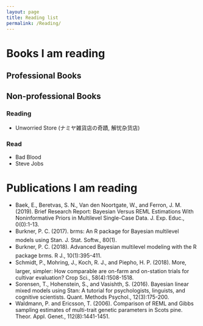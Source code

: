 ```yaml
---
layout: page
title: Reading list
permalink: /Reading/
---
```


# Books I am reading

## Professional Books


## Non-professional Books

### Reading
* Unworried Store (ナミヤ雑貨店の奇蹟, 解忧杂货店)

### Read
* Bad Blood
* Steve Jobs

# Publications I am reading

* Baek, E., Beretvas, S. N., Van den Noortgate, W., and Ferron, J. M. (2019). Brief Research Report: Bayesian Versus REML Estimations With Noninformative Priors in Multilevel Single-Case Data. J. Exp. Educ., 0(0):1-13.
* Burkner, P. C. (2017). brms: An R package for Bayesian multilevel models using Stan. J. Stat. Softw., 80(1).
* Burkner, P. C. (2018). Advanced Bayesian multilevel modeling with the R package brms. R J., 10(1):395-411.
* Schmidt, P., Mohring, J., Koch, R. J., and Piepho, H. P. (2018). More, larger, simpler: How comparable are on-farm and on-station trials for cultivar evaluation? Crop Sci., 58(4):1508-1518.
* Sorensen, T., Hohenstein, S., and Vasishth, S. (2016). Bayesian linear mixed models using Stan: A tutorial for
psychologists, linguists, and cognitive scientists. Quant. Methods Psychol., 12(3):175-200.
* Waldmann, P. and Ericsson, T. (2006). Comparison of REML and Gibbs sampling estimates of multi-trait genetic
parameters in Scots pine. Theor. Appl. Genet., 112(8):1441-1451.
